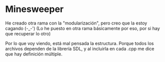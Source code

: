 # Minesweeper

He creado otra rama con la "modularización", pero creo que la estoy cagando (-_-')
(Lo he puesto en otra rama básicamente por eso, por si hay que recuperar lo otro)

Por lo que voy viendo, está mal pensada la estructura. Porque todos los archivos dependen de la librería SDL, y al incluirla en cada .cpp me dice que hay definición múltiple.
